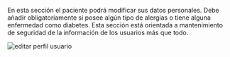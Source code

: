En esta sección el paciente podrá modificar sus datos personales. Debe añadir obligatoriamente si posee algún tipo de alergias o tiene alguna enfermedad como diabetes. Esta sección está orientada a mantenimiento de seguridad de la información de los usuarios más que todo.

![editar perfil usuario](https://s3-us-west-2.amazonaws.com/andarwiki/editar_perfil.jpg)